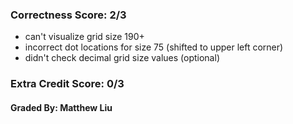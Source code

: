 ### Correctness Score: 2/3
- can't visualize grid size 190+
- incorrect dot locations for size 75
  (shifted to upper left corner)
- didn't check decimal grid size values (optional)

### Extra Credit Score: 0/3

#### Graded By: Matthew Liu
